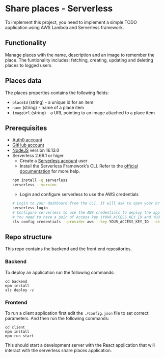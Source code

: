 # Share places - Serverless

To implement this project, you need to implement a simple TODO application using AWS Lambda and Serverless framework.

## Functionality 

Manage places with the name, description and an image to remember the place. The funtionality includes: fetching, creating, updating and deleting places to logged users.

## Places data

The places properties contains the following fields:

* `placeId` (string) - a unique id for an item
* `name` (string) - name of a place item
* `imageUrl` (string) - a URL pointing to an image attached to a place item


## Prerequisites

* <a href="https://manage.auth0.com/" target="_blank">Auth0 account</a>
* <a href="https://github.com" target="_blank">GitHub account</a>
* <a href="https://nodejs.org/en/download/package-manager/" target="_blank">NodeJS</a> version 16.13.0 
* Serverless 2.66.1 or higer 
   * Create a <a href="https://dashboard.serverless.com/" target="_blank">Serverless account</a> user
   * Install the Serverless Framework’s CLI. Refer to the <a href="https://www.serverless.com/framework/docs/getting-started/" target="_blank">official documentation</a> for more help.
   ```bash
   npm install -g serverless
   serverless --version
   ```
   * Login and configure serverless to use the AWS credentials 
   ```bash
   # Login to your dashboard from the CLI. It will ask to open your browser and finish the process.
   serverless login
   # Configure serverless to use the AWS credentials to deploy the application
   # You need to have a pair of Access key (YOUR_ACCESS_KEY_ID and YOUR_SECRET_KEY) of an IAM user with Admin access permissions
   sls config credentials --provider aws --key YOUR_ACCESS_KEY_ID --secret YOUR_SECRET_KEY --profile serverless
   ```

## Repo structure
This repo contains the backend and the front end repositories.

### Backend

To deploy an application run the following commands:

```
cd backend
npm install
sls deploy -v
```

### Frontend

To run a client application first edit the `./Config.json` file to set correct parameters. And then run the following commands:

```
cd client
npm install
npm run start
```

This should start a development server with the React application that will interact with the serverless share places application.